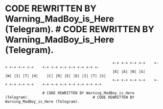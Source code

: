 # CODE REWRITTEN BY Warning_MadBoy_is_Here (Telegram).                             # CODE REWRITTEN BY Warning_MadBoy_is_Here (Telegram).
                                                      
                                                     +-+ +-+ +-+ +-+    +-+ +-+ +-+ +-+    +-+ +-+ +-+ +-+ +-+ +-+ +-
                                                     |K| |A| |N| |G|    |W| |I| |T| |H|    |C| |R| |E| |D| |I| |T| |S|
                                                     +-+ +-+ +-+ +-+    +-+ +-+ +-+ +-+    +-+ +-+ +-+ +-+ +-+ +-+ +-+
                                                   
                     # CODE REWRITTEN BY Warning_MadBoy_is_Here (Telegram).                             # CODE REWRITTEN BY Warning_MadBoy_is_Here (Telegram).